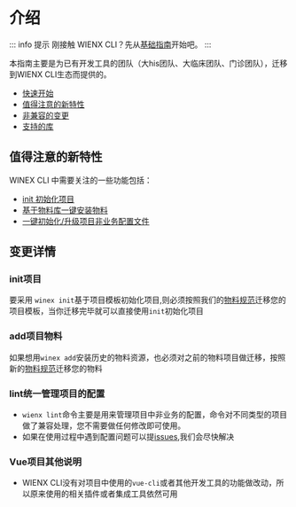 # 介绍

::: info 提示
刚接触 WIENX CLI？先从[基础指南](/guide/)开始吧。
:::

本指南主要是为已有开发工具的团队（大his团队、大临床团队、门诊团队），迁移到WIENX CLI生态而提供的。


- [快速开始](/guide/install.html)
- [值得注意的新特性](#值得注意的新特性)
- [非兼容的变更](#非兼容的变更)
- [支持的库](#官方支持的库)



## 值得注意的新特性

WINEX CLI 中需要关注的一些功能包括：

- [init 初始化项目](/guide/init.html)
- [基于物料库一键安装物料](/guide/add.html)
- [一键初始化/升级项目非业务配置文件](/guide/lint.html)

## 变更详情

### init项目

要采用 `winex init`基于项目模板初始化项目,则必须按照我们的[物料规范](https://cool-fe.github.io/winex-material-doc/guides/material-scaffold.html)迁移您的项目模板，当你迁移完毕就可以直接使用`init`初始化项目

### add项目物料

如果想用`winex add`安装历史的物料资源，也必须对之前的物料项目做迁移，按照新的[物料规范](https://cool-fe.github.io/winex-material-doc/guides/material-scaffold.html)迁移您的物料

### lint统一管理项目的配置
- `wienx lint`命令主要是用来管理项目中非业务的配置，命令对不同类型的项目做了兼容处理，您不需要做任何修改即可使用。
- 如果在使用过程中遇到配置问题可以提[issues](https://github.com/cool-fe/winex-cli/issues),我们会尽快解决

### Vue项目其他说明

- WIENX CLI没有对项目中使用的`vue-cli`或者其他开发工具的功能做改动，所以原来使用的相关插件或者集成工具依然可用